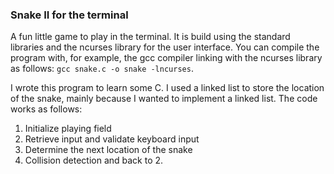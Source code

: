 ### Snake II for the terminal

A fun little game to play in the terminal. It is build using the standard libraries and the ncurses library for the user interface. You can compile the program with, for example, the gcc compiler linking with the ncurses library as follows: `gcc snake.c -o snake -lncurses`.

I wrote this program to learn some C. I used a linked list to store the location of the snake, mainly because I wanted to implement a linked list. The code works as follows:
1. Initialize playing field
2. Retrieve input and validate keyboard input
3. Determine the next location of the snake 
4. Collision detection and back to 2.

